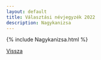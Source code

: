 ```yaml
---
layout: default
title: Választási névjegyzék 2022
description: Nagykanizsa
---
```


{% include Nagykanizsa.html %}

[Vissza](./)